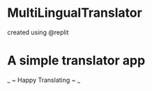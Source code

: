 # MultiLingualTranslator

created using @replit

# A simple translator app 
_ ~ Happy Translating ~ _
